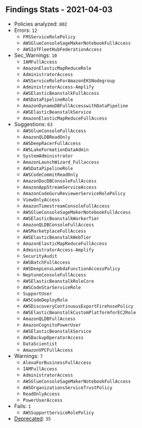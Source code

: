## Findings Stats - 2021-04-03

- Policies analyzed: `802`
- Errors: `12`
  - `FMSServiceRolePolicy`
  - `AWSGlueConsoleSageMakerNotebookFullAccess`
  - `AWSIoTFleetHubFederationAccess`
- Sec_Warnings: `10`
  - `IAMFullAccess`
  - `AmazonElasticMapReduceRole`
  - `AdministratorAccess`
  - `AWSServiceRoleForAmazonEKSNodegroup`
  - `AdministratorAccess-Amplify`
  - `AWSElasticBeanstalkFullAccess`
  - `AWSDataPipelineRole`
  - `AmazonDynamoDBFullAccesswithDataPipeline`
  - `AWSElasticBeanstalkService`
  - `AmazonElasticMapReduceFullAccess`
- Suggestions: `63`
  - `AWSGlueConsoleFullAccess`
  - `AmazonQLDBReadOnly`
  - `AWSDeepRacerFullAccess`
  - `AWSLakeFormationDataAdmin`
  - `SystemAdministrator`
  - `AmazonLaunchWizard_Fullaccess`
  - `AWSDataPipelineRole`
  - `AWSCodeCommitReadOnly`
  - `AmazonDocDBConsoleFullAccess`
  - `AmazonAppStreamServiceAccess`
  - `AmazonCodeGuruReviewerServiceRolePolicy`
  - `ViewOnlyAccess`
  - `AmazonTimestreamConsoleFullAccess`
  - `AWSGlueConsoleSageMakerNotebookFullAccess`
  - `AWSElasticBeanstalkWorkerTier`
  - `AmazonQLDBConsoleFullAccess`
  - `AWSMarketplaceFullAccess`
  - `AWSElasticBeanstalkWebTier`
  - `AmazonElasticMapReduceFullAccess`
  - `AdministratorAccess-Amplify`
  - `SecurityAudit`
  - `AWSBatchFullAccess`
  - `AWSDeepLensLambdaFunctionAccessPolicy`
  - `NeptuneConsoleFullAccess`
  - `AWSElasticBeanstalkRoleCore`
  - `AWSCodeStarServiceRole`
  - `SupportUser`
  - `AWSCodeDeployRole`
  - `AWSDiscoveryContinuousExportFirehosePolicy`
  - `AWSElasticBeanstalkCustomPlatformforEC2Role`
  - `AmazonQLDBFullAccess`
  - `AmazonCognitoPowerUser`
  - `AWSElasticBeanstalkService`
  - `AWSBackupOperatorAccess`
  - `DataScientist`
  - `AmazonVPCFullAccess`
- Warnings: `7`
  - `AlexaForBusinessFullAccess`
  - `IAMFullAccess`
  - `AdministratorAccess`
  - `AWSGlueConsoleSageMakerNotebookFullAccess`
  - `AWSOrganizationsServiceTrustPolicy`
  - `ReadOnlyAccess`
  - `PowerUserAccess`
- Fails: `1`
  - `AWSSupportServiceRolePolicy`
- [Deprecated](../DEPRECATED.json): `35`

